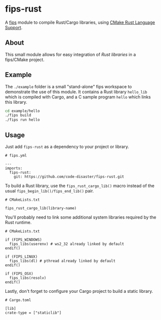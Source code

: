 # fips-rust

A [fips](https://github.com/floooh/fips) module to compile Rust/Cargo libraries, using [CMake Rust Language Support](https://github.com/Devolutions/CMakeRust).

## About

This small module allows for easy integration of _Rust libraries_ in a fips/CMake project.

## Example

The `./example` folder is a small "stand-alone" fips workspace to demonstrate the use of this module. It contains a Rust library `hello_lib` which is compiled with Cargo, and a C sample program `hello` which links this library.

~~~ sh
cd example/hello
./fips build
./fips run hello
~~~

## Usage

Just add `fips-rust` as a dependency to your project or library.

~~~
# fips.yml

---
imports:
  fips-rust:
    git: https://github.com/code-disaster/fips-rust.git
~~~

To build a Rust library, use the `fips_rust_cargo_lib()` macro instead of the usual `fips_begin_lib()/fips_end_lib()` pair.

~~~
# CMakeLists.txt

fips_rust_cargo_lib(library-name)
~~~

You'll probably need to link some additional system libraries required by the Rust runtime.

~~~
# CMakeLists.txt

if (FIPS_WINDOWS)
  fips_libs(userenv) # ws2_32 already linked by default
endif()

if (FIPS_LINUX)
  fips_libs(dl) # pthread already linked by default
endif()

if (FIPS_OSX)
  fips_libs(resolv)
endif()
~~~

Lastly, don't forget to configure your Cargo project to build a static library.

~~~
# Cargo.toml

[lib]
crate-type = ["staticlib"]
~~~
